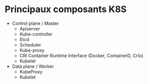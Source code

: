 # Principaux composants K8S

- Control plane / Master
    - Apiserver
    - Kube-controller
    - Etcd
    - Scheduler
    - Kube-proxy
    - CRI Container Runtime Interface (Docker, ContainerD, CrIo)
    - Kubelet
- Data plane / Worker
    - KubeProxy
    - Kubelet
